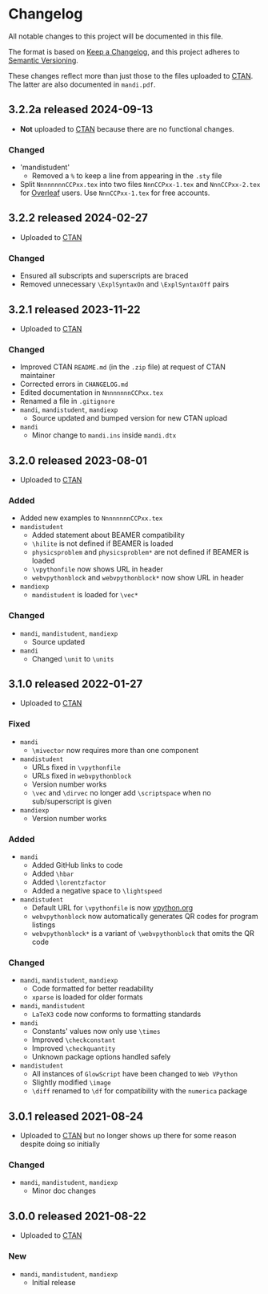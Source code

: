 # Changelog
All notable changes to this project will be documented in this file. 

The format is based on [Keep a Changelog](https://keepachangelog.com/en/1.0.0/), 
and this project adheres to 
[Semantic Versioning](https://semver.org/spec/v2.0.0.html).

These changes reflect more than just those to the files uploaded to 
[CTAN](https://www.ctan.org/pkg/mandi). The latter are also documented in `mandi.pdf`.

## 3.2.2a released 2024-09-13
- **Not** uploaded to [CTAN](https://www.ctan.org/pkg/mandi) because there are no
  functional changes.
### Changed
- 'mandistudent'
    - Removed a `%` to keep a line from appearing in the `.sty` file
- Split `NnnnnnnnCCPxx.tex` into two files `NnnCCPxx-1.tex` and `NnnCCPxx-2.tex` for [Overleaf](https://www.overleaf.com/) users. Use `NnnCCPxx-1.tex` for free accounts.

## 3.2.2 released 2024-02-27
- Uploaded to [CTAN](https://www.ctan.org/pkg/mandi)
### Changed
- Ensured all subscripts and superscripts are braced
- Removed unnecessary `\ExplSyntaxOn` and `\ExplSyntaxOff` pairs

## 3.2.1 released 2023-11-22
- Uploaded to [CTAN](https://www.ctan.org/pkg/mandi)
### Changed
- Improved CTAN `README.md` (in the `.zip` file) at request of CTAN maintainer
- Corrected errors in `CHANGELOG.md`
- Edited documentation in `NnnnnnnnCCPxx.tex`
- Renamed a file in `.gitignore`
- `mandi`, `mandistudent`, `mandiexp`
    - Source updated and bumped version for new CTAN upload
- `mandi`
    - Minor change to `mandi.ins` inside `mandi.dtx`

## 3.2.0 released 2023-08-01
- Uploaded to [CTAN](https://www.ctan.org/pkg/mandi)
### Added
- Added new examples to `NnnnnnnnCCPxx.tex`
- `mandistudent`
	- Added statement about BEAMER compatibility
	- `\hilite` is not defined if BEAMER is loaded
	- `physicsproblem` and `physicsproblem*` are not defined if BEAMER is loaded
	- `\vpythonfile` now shows URL in header
	- `webvpythonblock` and `webvpythonblock*` now show URL in header
- `mandiexp`
	- `mandistudent` is loaded for `\vec*`
### Changed
- `mandi`, `mandistudent`, `mandiexp`
    - Source updated
- `mandi`
	- Changed `\unit` to `\units`

## 3.1.0 released 2022-01-27
- Uploaded to [CTAN](https://www.ctan.org/pkg/mandi)
### Fixed
- `mandi`
    - `\mivector` now requires more than one component
- `mandistudent`
    - URLs fixed in `\vpythonfile`
    - URLs fixed in `webvpythonblock`
    - Version number works
    - `\vec` and `\dirvec` no longer add `\scriptspace` when no sub/superscript 
       is given
- `mandiexp`
    - Version number works

### Added
- `mandi`
    - Added GitHub links to code
    - Added `\hbar`
    - Added `\lorentzfactor`
    - Added a negative space to `\lightspeed`
- `mandistudent`
    - Default URL for `\vpythonfile` is now [vpython.org](https://vpython.org)
    - `webvpythonblock` now automatically generates QR codes for program listings
    - `webvpythonblock*` is a variant of `\webvpythonblock` that omits the QR code
		
### Changed
- `mandi`, `mandistudent`, `mandiexp`
    - Code formatted for better readability
    - `xparse` is loaded for older formats
- `mandi`, `mandistudent`
    - `LaTeX3` code now conforms to formatting standards
- `mandi`
    - Constants' values now only use `\times`
    - Improved `\checkconstant`
    - Improved `\checkquantity`
    - Unknown package options handled safely
- `mandistudent`
    - All instances of `GlowScript` have been changed to `Web VPython`
    - Slightly modified `\image`
    - `\diff` renamed to `\df` for compatibility with the `numerica` package

## 3.0.1 released 2021-08-24
- Uploaded to [CTAN](https://www.ctan.org/pkg/mandi) but no longer shows up there for 
  some reason despite doing so initially
### Changed
- `mandi`, `mandistudent`, `mandiexp`
    - Minor doc changes

## 3.0.0 released 2021-08-22
- Uploaded to [CTAN](https://www.ctan.org/pkg/mandi)
### New
- `mandi`, `mandistudent`, `mandiexp`
    - Initial release
 

